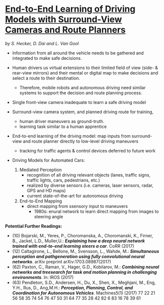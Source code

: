 # [End-to-End Learning of Driving Models with Surround-View Cameras and Route Planners](https://arxiv.org/abs/1803.10158)
*by S. Hecker, D. Dai and L. Van Gool*

- Information from all around the vehicle needs to be gathered and integrated to make safe decisions.
- Human drivers us virtual extensions to their limited field of view (side- & rear-view mirrors) and their mental or digital map to make decisions and select a route to their destination.
    - Therefore, mobile robots and autonomous driving need similar systems to support the decision and route planning process.
- Single front-view camera inadequate to learn a safe driving model
- Surround-view camera system, and planned driving route for training,
    - human driver maneuvers as ground-truth.
    - learning task similar to a human apprentice
- End-to-end learning of the driving model: map inputs from surround-view and route planner directly to low-level driving maneuvers
    - tracking for traffic agents & control devices deferred to future work

- Driving Models for Automated Cars:
    1. Mediated Perception
        - recognition of all driving relevant objects (lanes, traffic signs, traffic lights, cars, pedestrians, etc.)
        - realized by diverse sensors (i.e. cameras, laser sensors, radar, GPS and HD maps)
        - current state-of-the-art for autonomous driving
    2. End-to-End Mapping
        - direct mapping from ssensory input to maneuvers
            - 1980s: enural network to learn direct mapping from images to steering angle

**Potential Further Readings:**
- (10) Bojarski, M., Yeres, P., Choromanska, A., Choromanski, K., Firner, B., Jackel, L.D., Muller,U.: ***Explaining how a deep neural network trained with end-to-end learning steers a car***. CoRR (2017)
- (12) Caltagirone, L., Bellone, M., Svensson, L., Wahde, M.: ***Simultaneous perception and pathgeneration using fully convolutional neural networks***. arXiv preprint arXiv:1703.08987(2017)
- (62) Paxton, C., Raman, V., Hager, G.D., Kobilarov, M.: ***Combining neural networks and treesearch for task and motion planning in challenging environments***. In: IROS (2017)
- (63) Pendleton, S.D., Andersen, H., Du, X., Shen, X., Meghjani, M., Eng, Y.H., Rus, D., Ang,M.H.: ***Perception, Planning, Control, and Coordination for Autonomous Vehicles***. Machines5(1) (2017)
77 22 21 56 58 35 74 54 76 47 50 31 64 77 35 28 42 82 6 83 16 78 39 61
